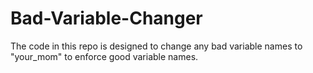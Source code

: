 # Bad-Variable-Changer
The code in this repo is designed to change any bad variable names to "your_mom" to enforce good variable names.

